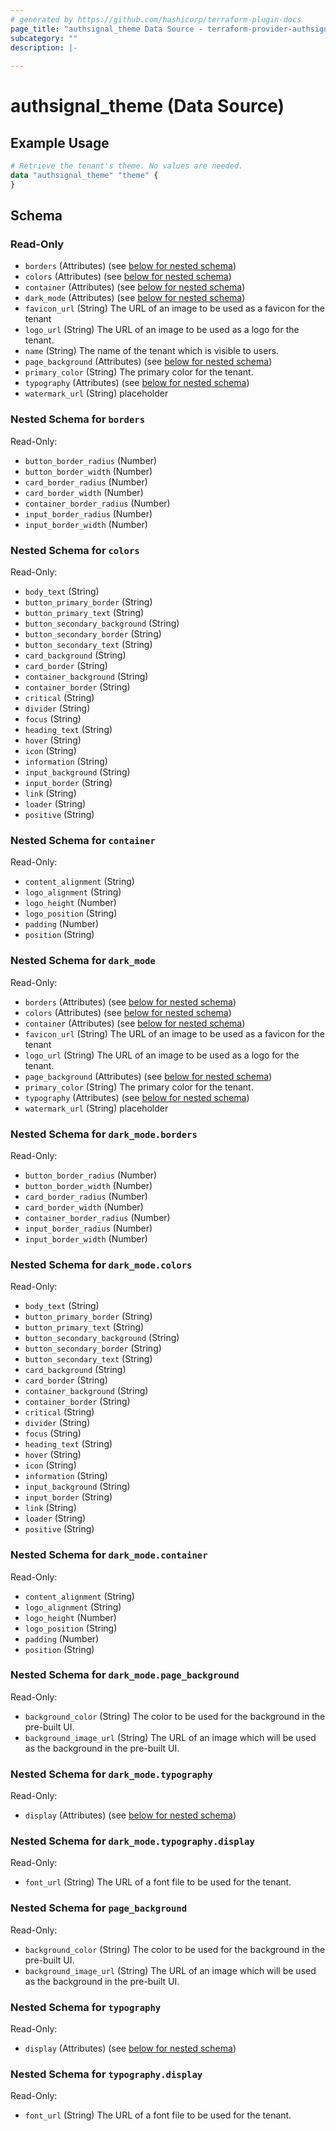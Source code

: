 ```yaml
---
# generated by https://github.com/hashicorp/terraform-plugin-docs
page_title: "authsignal_theme Data Source - terraform-provider-authsignal"
subcategory: ""
description: |-
  
---
```


# authsignal_theme (Data Source)



## Example Usage

```terraform
# Retrieve the tenant's theme. No values are needed.
data "authsignal_theme" "theme" {
}
```

<!-- schema generated by tfplugindocs -->
## Schema

### Read-Only

- `borders` (Attributes) (see [below for nested schema](#nestedatt--borders))
- `colors` (Attributes) (see [below for nested schema](#nestedatt--colors))
- `container` (Attributes) (see [below for nested schema](#nestedatt--container))
- `dark_mode` (Attributes) (see [below for nested schema](#nestedatt--dark_mode))
- `favicon_url` (String) The URL of an image to be used as a favicon for the tenant
- `logo_url` (String) The URL of an image to be used as a logo for the tenant.
- `name` (String) The name of the tenant which is visible to users.
- `page_background` (Attributes) (see [below for nested schema](#nestedatt--page_background))
- `primary_color` (String) The primary color for the tenant.
- `typography` (Attributes) (see [below for nested schema](#nestedatt--typography))
- `watermark_url` (String) placeholder

<a id="nestedatt--borders"></a>
### Nested Schema for `borders`

Read-Only:

- `button_border_radius` (Number)
- `button_border_width` (Number)
- `card_border_radius` (Number)
- `card_border_width` (Number)
- `container_border_radius` (Number)
- `input_border_radius` (Number)
- `input_border_width` (Number)


<a id="nestedatt--colors"></a>
### Nested Schema for `colors`

Read-Only:

- `body_text` (String)
- `button_primary_border` (String)
- `button_primary_text` (String)
- `button_secondary_background` (String)
- `button_secondary_border` (String)
- `button_secondary_text` (String)
- `card_background` (String)
- `card_border` (String)
- `container_background` (String)
- `container_border` (String)
- `critical` (String)
- `divider` (String)
- `focus` (String)
- `heading_text` (String)
- `hover` (String)
- `icon` (String)
- `information` (String)
- `input_background` (String)
- `input_border` (String)
- `link` (String)
- `loader` (String)
- `positive` (String)


<a id="nestedatt--container"></a>
### Nested Schema for `container`

Read-Only:

- `content_alignment` (String)
- `logo_alignment` (String)
- `logo_height` (Number)
- `logo_position` (String)
- `padding` (Number)
- `position` (String)


<a id="nestedatt--dark_mode"></a>
### Nested Schema for `dark_mode`

Read-Only:

- `borders` (Attributes) (see [below for nested schema](#nestedatt--dark_mode--borders))
- `colors` (Attributes) (see [below for nested schema](#nestedatt--dark_mode--colors))
- `container` (Attributes) (see [below for nested schema](#nestedatt--dark_mode--container))
- `favicon_url` (String) The URL of an image to be used as a favicon for the tenant
- `logo_url` (String) The URL of an image to be used as a logo for the tenant.
- `page_background` (Attributes) (see [below for nested schema](#nestedatt--dark_mode--page_background))
- `primary_color` (String) The primary color for the tenant.
- `typography` (Attributes) (see [below for nested schema](#nestedatt--dark_mode--typography))
- `watermark_url` (String) placeholder

<a id="nestedatt--dark_mode--borders"></a>
### Nested Schema for `dark_mode.borders`

Read-Only:

- `button_border_radius` (Number)
- `button_border_width` (Number)
- `card_border_radius` (Number)
- `card_border_width` (Number)
- `container_border_radius` (Number)
- `input_border_radius` (Number)
- `input_border_width` (Number)


<a id="nestedatt--dark_mode--colors"></a>
### Nested Schema for `dark_mode.colors`

Read-Only:

- `body_text` (String)
- `button_primary_border` (String)
- `button_primary_text` (String)
- `button_secondary_background` (String)
- `button_secondary_border` (String)
- `button_secondary_text` (String)
- `card_background` (String)
- `card_border` (String)
- `container_background` (String)
- `container_border` (String)
- `critical` (String)
- `divider` (String)
- `focus` (String)
- `heading_text` (String)
- `hover` (String)
- `icon` (String)
- `information` (String)
- `input_background` (String)
- `input_border` (String)
- `link` (String)
- `loader` (String)
- `positive` (String)


<a id="nestedatt--dark_mode--container"></a>
### Nested Schema for `dark_mode.container`

Read-Only:

- `content_alignment` (String)
- `logo_alignment` (String)
- `logo_height` (Number)
- `logo_position` (String)
- `padding` (Number)
- `position` (String)


<a id="nestedatt--dark_mode--page_background"></a>
### Nested Schema for `dark_mode.page_background`

Read-Only:

- `background_color` (String) The color to be used for the background in the pre-built UI.
- `background_image_url` (String) The URL of an image which will be used as the background in the pre-built UI.


<a id="nestedatt--dark_mode--typography"></a>
### Nested Schema for `dark_mode.typography`

Read-Only:

- `display` (Attributes) (see [below for nested schema](#nestedatt--dark_mode--typography--display))

<a id="nestedatt--dark_mode--typography--display"></a>
### Nested Schema for `dark_mode.typography.display`

Read-Only:

- `font_url` (String) The URL of a font file to be used for the tenant.




<a id="nestedatt--page_background"></a>
### Nested Schema for `page_background`

Read-Only:

- `background_color` (String) The color to be used for the background in the pre-built UI.
- `background_image_url` (String) The URL of an image which will be used as the background in the pre-built UI.


<a id="nestedatt--typography"></a>
### Nested Schema for `typography`

Read-Only:

- `display` (Attributes) (see [below for nested schema](#nestedatt--typography--display))

<a id="nestedatt--typography--display"></a>
### Nested Schema for `typography.display`

Read-Only:

- `font_url` (String) The URL of a font file to be used for the tenant.
